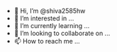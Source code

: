 - 👋 Hi, I’m @shiva2585hw
- 👀 I’m interested in ...
- 🌱 I’m currently learning ...
- 💞️ I’m looking to collaborate on ...
- 📫 How to reach me ...

<!---
shiva2585hw/shiva2585hw is a ✨ special ✨ repository because its `README.md` (this file) appears on your GitHub profile.
You can click the Preview link to take a look at your changes.
--->
